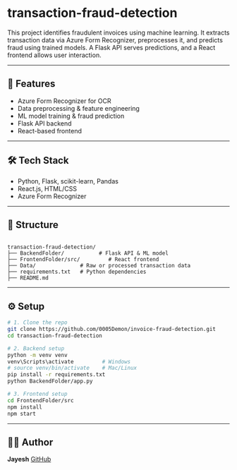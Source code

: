 # transaction-fraud-detection

This project identifies fraudulent invoices using machine learning. It extracts transaction data via Azure Form Recognizer, preprocesses it, and predicts fraud using trained models. A Flask API serves predictions, and a React frontend allows user interaction.

---

## 🚀 Features

- Azure Form Recognizer for OCR
- Data preprocessing & feature engineering
- ML model training & fraud prediction
- Flask API backend
- React-based frontend


---

## 🛠️ Tech Stack

- Python, Flask, scikit-learn, Pandas
- React.js, HTML/CSS
- Azure Form Recognizer


---

## 📂 Structure

```

transaction-fraud-detection/
├── BackendFolder/           # Flask API & ML model
├── FrontendFolder/src/         # React frontend
├── Data/              # Raw or processed transaction data
├── requirements.txt   # Python dependencies
├── README.md

````

---

## ⚙️ Setup

```bash
# 1. Clone the repo
git clone https://github.com/0005Demon/invoice-fraud-detection.git
cd transaction-fraud-detection

# 2. Backend setup
python -m venv venv
venv\Scripts\activate         # Windows
# source venv/bin/activate    # Mac/Linux
pip install -r requirements.txt
python BackendFolder/app.py

# 3. Frontend setup
cd FrontendFolder/src
npm install
npm start
````

---


## 🙋‍♂️ Author

**Jayesh**
[GitHub](https://github.com/0005Demon)

